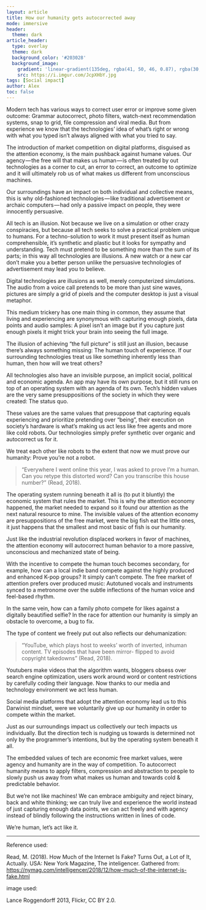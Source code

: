```yaml
---
layout: article
title: How our humanity gets autocorrected away
mode: immersive
header:
  theme: dark
article_header:
  type: overlay
  theme: dark
  background_color: '#203028'
  background_image:
    gradient: 'linear-gradient(135deg, rgba(41, 50, 46, 0.87), rgba(30, 16, 30, 0.4))'
    src: https://i.imgur.com/JcpXHbY.jpg
tags: [Social impact]
author: Alex
toc: false
---
```


Modern tech has various ways to correct user error or improve some given outcome<!--more-->: Grammar autocorrect, photo filters, watch-next recommendation systems, snap to grid, file compression and viral media. But from experience we know that the technologies’ idea of what’s right or wrong with what you typed isn’t always aligned with what you tried to say.

The introduction of market competition on digital platforms, disguised as the attention economy, is the main pushback against humane values. Our agency — the free will that makes us human — is often treated by out technologies as a corner to cut, an error to correct, an outcome to optimize and it will ultimately rob us of what makes us different from unconscious machines.

Our surroundings have an impact on both individual and collective means, this is why old-fashioned technologies — like traditional advertisement or archaic computers — had only a passive impact on people, they were innocently persuasive.

All tech is an illusion. Not because we live on a simulation or other crazy conspiracies, but because all tech seeks to solve a practical problem unique to humans. For a techno-solution to work it must present itself as human comprehensible, it’s synthetic and plastic but it looks for sympathy and understanding. Tech must pretend to be something more than the sum of its parts; in this way all technologies are illusions. A new watch or a new car don’t make you a better person unlike the persuasive technologies of advertisement may lead you to believe.

Digital technologies are illusions as well, merely computerized simulations. The audio from a voice call pretends to be more than just sine waves, pictures are simply a grid of pixels and the computer desktop is just a visual metaphor.

This medium trickery has one main thing in common, they assume that living and experiencing are synonymous with capturing enough pixels, data points and audio samples: A pixel isn’t an image but if you capture just enough pixels it might trick your brain into seeing the full image.

The illusion of achieving “the full picture” is still just an illusion, because there’s always something missing: The human touch of experience. If our surrounding technologies treat us like something inherently less than human, then how will we treat others?

All technologies also have an invisible purpose, an implicit social, political and economic agenda. An app may have its own purpose, but it still runs on top of an operating system with an agenda of its own. Tech’s hidden values are the very same presuppositions of the society in which they were created: The status quo.

These values are the same values that presuppose that capturing equals experiencing and prioritize pretending over “being”, their execution on society’s hardware is what’s making us act less like free agents and more like cold robots. Our technologies simply prefer synthetic over organic and autocorrect us for it.

We treat each other like robots to the extent that now we must prove our humanity: Prove you’re not a robot.

> “Everywhere I went online this year, I was asked to prove I’m a human. Can you retype this distorted word? Can you transcribe this house number?” (Read, 2018).

The operating system running beneath it all is (to put it bluntly) the economic system that rules the market. This is why the attention economy happened, the market needed to expand so it found our attention as the next natural resource to mine. The invisible values of the attention economy are presuppositions of the free market, were the big fish eat the little ones, it just happens that the smallest and most basic of fish is our humanity.

Just like the industrial revolution displaced workers in favor of machines, the attention economy will autocorrect human behavior to a more passive, unconscious and mechanized state of being.

With the incentive to compete the human touch becomes secondary, for example, how can a local indie band compete against the highly produced and enhanced K-pop groups? It simply can’t compete. The free market of attention prefers over produced music: Autotuned vocals and instruments synced to a metronome over the subtle inflections of the human voice and feel-based rhythm.

In the same vein, how can a family photo compete for likes against a digitally beautified selfie? In the race for attention our humanity is simply an obstacle to overcome, a bug to fix.

The type of content we freely put out also reflects our dehumanization:

> “YouTube, which plays host to weeks’ worth of inverted, inhuman content. TV episodes that have been mirror- flipped to avoid copyright takedowns” (Read, 2018).

Youtubers make videos that the algorithm wants, bloggers obsess over search engine optimization, users work around word or content restrictions by carefully coding their language. Now thanks to our media and technology environment we act less human.

Social media platforms that adopt the attention economy lead us to this Darwinist mindset, were we voluntarily give up our humanity in order to compete within the market.

Just as our surroundings impact us collectively our tech impacts us individually. But the direction tech is nudging us towards is determined not only by the programmer’s intentions, but by the operating system beneath it all.

The embedded values of tech are economic free market values, were agency and humanity are in the way of competition. To autocorrect humanity means to apply filters, compression and abstraction to people to slowly push us away from what makes us human and towards cold & predictable behavior.

But we’re not like machines! We can embrace ambiguity and reject binary, back and white thinking; we can truly live and experience the world instead of just capturing enough data points, we can act freely and with agency instead of blindly following the instructions written in lines of code.

We’re human, let’s act like it.

---

Reference used:

Read, M. (2018). How Much of the Internet Is Fake? Turns Out, a Lot of It, Actually. USA: New York Magazine, The inteligencer. Gathered from: https://nymag.com/intelligencer/2018/12/how-much-of-the-internet-is-fake.html

image used:

Lance Roggendorff 2013, Flickr, CC BY 2.0.